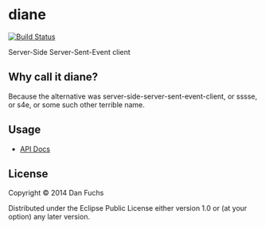 # diane

[![Build Status](https://travis-ci.org/fajpunk/diane.svg?branch=master)](https://travis-ci.org/fajpunk/diane)

Server-Side Server-Sent-Event client

## Why call it diane?

Because the alternative was server-side-server-sent-event-client, or sssse, or
s4e, or some such other terrible name.

## Usage

* [API Docs][]

## License

Copyright © 2014 Dan Fuchs

Distributed under the Eclipse Public License either version 1.0 or (at
your option) any later version.

[API docs]: <http://ptaoussanis.github.io/timbre/>
